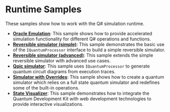 # Runtime Samples

These samples show how to work with the Q# simulation runtime.

- **[Oracle Emulation](./oracle-emulation)**:
  This sample shows how to provide accelerated simulation functionality for different Q# operations and functions.
- **[Reversible simulator (simple)](./reversible-simulator-simple)**:
  This sample demonstrates the basic use of the `IQuantumProcessor` interface to build a simple reversible simulator.
- **[Reversible simulator (advanced)](./reversible-simulator-advanced)**:
  This sample extends the simple reversible simulator with advanced use cases.
- **[Qpic simulator](./qpic-simulator)**:
  This sample uses `IQuantumProcessor` to generate quantum circuit diagrams from execution traces.
- **[Simulator with Overrides](./simulator-with-overrides)**:
  This sample shows how to create a quantum simulator which relies on a full state quantum simulator and redefines some of the built-in operations.
- **[State Visualizer](./state-visualizer)**:
  This sample demonstrates how to integrate the Quantum Development Kit with web development technologies to provide interactive visualizations.
